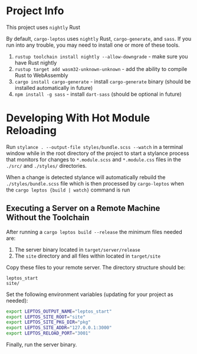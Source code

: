 # Project Info
This project uses `nightly` Rust

By default, `cargo-leptos` uses `nightly` Rust, `cargo-generate`, and `sass`. If you run into any trouble, you may need to install one or more of these tools.

1. `rustup toolchain install nightly --allow-downgrade` - make sure you have Rust nightly
2. `rustup target add wasm32-unknown-unknown` - add the ability to compile Rust to WebAssembly
3. `cargo install cargo-generate` - install `cargo-generate` binary (should be installed automatically in future)
4. `npm install -g sass` - install `dart-sass` (should be optional in future)

# Developing With Hot Module Reloading
Run `stylance . --output-file styles/bundle.scss --watch` in a terminal window while in the root directory of the project to start a stylance process that monitors for changes to `*.module.scss` and `*.module.css` files in the `./src/` and `./styles/` directories.

When a change is detected stylance will automatically rebuild the `./styles/bundle.scss` file which is then processed by `cargo-leptos` when the `cargo leptos {build | watch}` command is run

## Executing a Server on a Remote Machine Without the Toolchain
After running a `cargo leptos build --release` the minimum files needed are:

1. The server binary located in `target/server/release`
2. The `site` directory and all files within located in `target/site`

Copy these files to your remote server. The directory structure should be:
```text
leptos_start
site/
```
Set the following environment variables (updating for your project as needed):
```sh
export LEPTOS_OUTPUT_NAME="leptos_start"
export LEPTOS_SITE_ROOT="site"
export LEPTOS_SITE_PKG_DIR="pkg"
export LEPTOS_SITE_ADDR="127.0.0.1:3000"
export LEPTOS_RELOAD_PORT="3001"
```
Finally, run the server binary.
